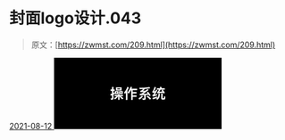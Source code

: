 <!--yml
category: 未分类
date: 0001-01-01 00:00:00
-->

# 封面logo设计.043

> 原文：[https://zwmst.com/209.html](https://zwmst.com/209.html)

   [ <time datetime="2021-08-12T09:33:06+08:00"> 2021-08-12 </time> ](https://zwmst.com/%e5%b0%81%e9%9d%a2logo%e8%ae%be%e8%ae%a1-043-2)  [![](img/29c5112decbfec873800afce00f943d9.png)](https://zwmst.com/wp-content/uploads/2021/08/1628731986-8fc855b8fd8899b.jpeg)